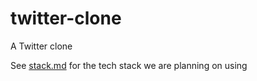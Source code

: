 # twitter-clone
A Twitter clone

See [stack.md](stack.md) for the tech stack we are planning on using